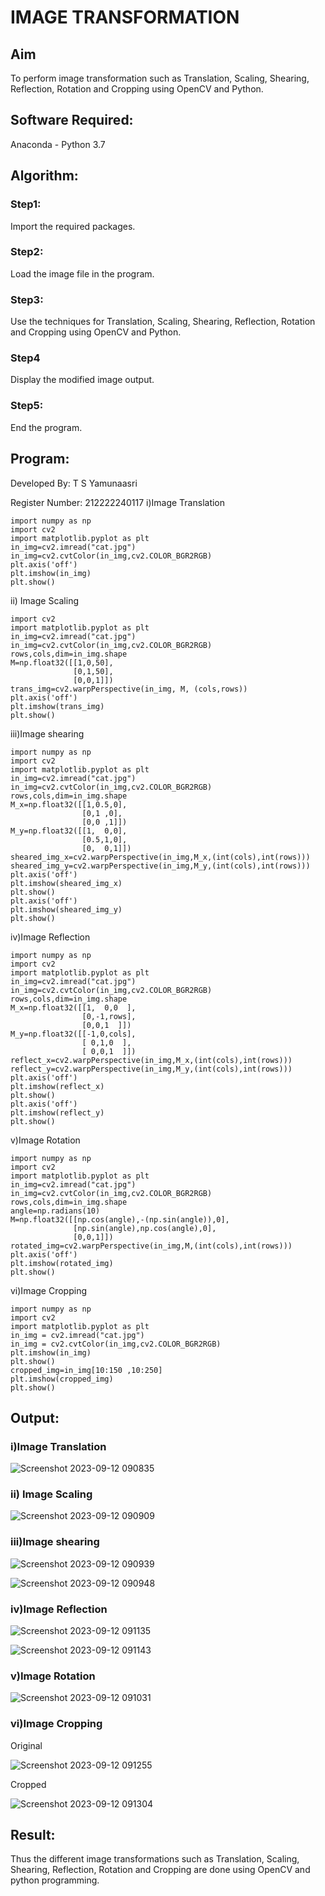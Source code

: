 # IMAGE TRANSFORMATION

## Aim
To perform image transformation such as Translation, Scaling, Shearing, Reflection, Rotation and Cropping using OpenCV and Python.

## Software Required:
Anaconda - Python 3.7

## Algorithm:
### Step1:
Import the required packages.

### Step2:
Load the image file in the program.

### Step3:
Use the techniques for Translation, Scaling, Shearing, Reflection, Rotation and Cropping using OpenCV and Python.

### Step4
Display the modified image output.

### Step5:
End the program.



## Program:

Developed By: T S Yamunaasri

Register Number: 212222240117
i)Image Translation
```
import numpy as np
import cv2
import matplotlib.pyplot as plt
in_img=cv2.imread("cat.jpg")
in_img=cv2.cvtColor(in_img,cv2.COLOR_BGR2RGB)
plt.axis('off')
plt.imshow(in_img)
plt.show()
```
ii) Image Scaling
```import numpy as np
import cv2
import matplotlib.pyplot as plt
in_img=cv2.imread("cat.jpg")
in_img=cv2.cvtColor(in_img,cv2.COLOR_BGR2RGB)
rows,cols,dim=in_img.shape
M=np.float32([[1,0,50],
              [0,1,50],
              [0,0,1]])
trans_img=cv2.warpPerspective(in_img, M, (cols,rows))
plt.axis('off')
plt.imshow(trans_img)
plt.show() 
```
iii)Image shearing
```
import numpy as np
import cv2
import matplotlib.pyplot as plt
in_img=cv2.imread("cat.jpg")
in_img=cv2.cvtColor(in_img,cv2.COLOR_BGR2RGB)
rows,cols,dim=in_img.shape
M_x=np.float32([[1,0.5,0],
                [0,1 ,0],
                [0,0 ,1]])
M_y=np.float32([[1,  0,0],
                [0.5,1,0],
                [0,  0,1]])
sheared_img_x=cv2.warpPerspective(in_img,M_x,(int(cols),int(rows)))
sheared_img_y=cv2.warpPerspective(in_img,M_y,(int(cols),int(rows)))
plt.axis('off')
plt.imshow(sheared_img_x)
plt.show()
plt.axis('off')
plt.imshow(sheared_img_y)
plt.show()
```
iv)Image Reflection
```
import numpy as np
import cv2
import matplotlib.pyplot as plt
in_img=cv2.imread("cat.jpg")
in_img=cv2.cvtColor(in_img,cv2.COLOR_BGR2RGB)
rows,cols,dim=in_img.shape
M_x=np.float32([[1,  0,0  ],
                [0,-1,rows],
                [0,0,1  ]])
M_y=np.float32([[-1,0,cols],
                [ 0,1,0  ],
                [ 0,0,1  ]])
reflect_x=cv2.warpPerspective(in_img,M_x,(int(cols),int(rows)))
reflect_y=cv2.warpPerspective(in_img,M_y,(int(cols),int(rows)))
plt.axis('off')
plt.imshow(reflect_x)
plt.show()
plt.axis('off')
plt.imshow(reflect_y)
plt.show()  
```
v)Image Rotation
```
import numpy as np
import cv2
import matplotlib.pyplot as plt
in_img=cv2.imread("cat.jpg")
in_img=cv2.cvtColor(in_img,cv2.COLOR_BGR2RGB)
rows,cols,dim=in_img.shape
angle=np.radians(10)
M=np.float32([[np.cos(angle),-(np.sin(angle)),0],
              [np.sin(angle),np.cos(angle),0],
              [0,0,1]])
rotated_img=cv2.warpPerspective(in_img,M,(int(cols),int(rows)))
plt.axis('off')
plt.imshow(rotated_img)
plt.show()  
```
vi)Image Cropping
```
import numpy as np
import cv2
import matplotlib.pyplot as plt
in_img = cv2.imread("cat.jpg")
in_img = cv2.cvtColor(in_img,cv2.COLOR_BGR2RGB)
plt.imshow(in_img)
plt.show()
cropped_img=in_img[10:150 ,10:250]
plt.imshow(cropped_img)
plt.show()
```
## Output:
### i)Image Translation

![Screenshot 2023-09-12 090835](https://github.com/Yamunaasri/IMAGETRANSFORMATION/assets/115707860/54e2152f-c83e-4061-8177-bb74294bc668)


### ii) Image Scaling

![Screenshot 2023-09-12 090909](https://github.com/Yamunaasri/IMAGETRANSFORMATION/assets/115707860/05e8cbbe-e7a1-46d4-88ff-bf889ba1c2ec)


### iii)Image shearing

![Screenshot 2023-09-12 090939](https://github.com/Yamunaasri/IMAGETRANSFORMATION/assets/115707860/19d978ff-18d1-4857-a87a-e4ab682f001b)

![Screenshot 2023-09-12 090948](https://github.com/Yamunaasri/IMAGETRANSFORMATION/assets/115707860/150c64c8-1e5b-4727-a027-faaf5cab7695)


### iv)Image Reflection

![Screenshot 2023-09-12 091135](https://github.com/Yamunaasri/IMAGETRANSFORMATION/assets/115707860/ed31d036-7784-43f7-8d7f-92fe434519f3)


![Screenshot 2023-09-12 091143](https://github.com/Yamunaasri/IMAGETRANSFORMATION/assets/115707860/e8a2b4a0-3c33-47b6-b0fa-af78acf55782)


### v)Image Rotation

![Screenshot 2023-09-12 091031](https://github.com/Yamunaasri/IMAGETRANSFORMATION/assets/115707860/052903a6-be7d-46a0-9020-e8412a010d08)


### vi)Image Cropping

Original

![Screenshot 2023-09-12 091255](https://github.com/Yamunaasri/IMAGETRANSFORMATION/assets/115707860/de164b31-dc93-488d-8a35-11012d93d2c1)

Cropped

![Screenshot 2023-09-12 091304](https://github.com/Yamunaasri/IMAGETRANSFORMATION/assets/115707860/0ecbcd91-559e-49e0-952e-a96fab56f2bf)


## Result: 

Thus the different image transformations such as Translation, Scaling, Shearing, Reflection, Rotation and Cropping are done using OpenCV and python programming.

